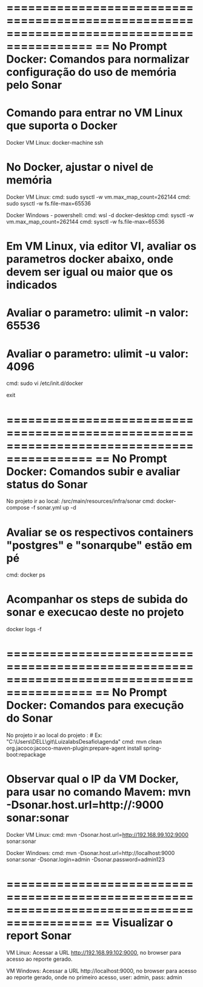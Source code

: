 ==========================================================================================
== No Prompt Docker: Comandos para normalizar configuração do uso de memória pelo Sonar 
==========================================================================================

# Comando para entrar no VM Linux que suporta o Docker
Docker VM Linux:
 docker-machine ssh

# No Docker, ajustar o nivel de memória 
Docker VM Linux:
 cmd: sudo sysctl -w vm.max_map_count=262144
 cmd: sudo sysctl -w fs.file-max=65536

Docker Windows - powershell:
 cmd: wsl -d docker-desktop
 cmd: sysctl -w vm.max_map_count=262144
 cmd: sysctl -w fs.file-max=65536

# Em VM Linux, via editor VI, avaliar os parametros docker abaixo, onde devem ser igual ou maior que os indicados
# Avaliar o parametro: ulimit -n valor: 65536
# Avaliar o parametro: ulimit -u valor: 4096
cmd: sudo vi /etc/init.d/docker

exit

==========================================================================================
== No Prompt Docker: Comandos subir e avaliar status do Sonar
==========================================================================================

No projeto ir ao local: /src/main/resources/infra/sonar
cmd: docker-compose -f sonar.yml up -d

# Avaliar se os respectivos containers "postgres" e "sonarqube" estão em pé
cmd: docker ps 

# Acompanhar os steps de subida do sonar e execucao deste no projeto
docker logs -f <CONTAINER ID >

==========================================================================================
== No Prompt Docker: Comandos para execução do Sonar
==========================================================================================
No projeto ir ao local do projeto : # Ex: "C:\Users\DELL\git\LuizalabsDesafio\agenda" 
cmd: mvn clean org.jacoco:jacoco-maven-plugin:prepare-agent install spring-boot:repackage

# Observar qual o IP da VM Docker, para usar no comando Mavem: mvn -Dsonar.host.url=http://<IP VM DOCKER>:9000 sonar:sonar
Docker VM Linux:
cmd: mvn -Dsonar.host.url=http://192.168.99.102:9000 sonar:sonar

Docker Windows:
cmd: mvn -Dsonar.host.url=http://localhost:9000 sonar:sonar -Dsonar.login=admin -Dsonar.password=admin123

==========================================================================================
== Visualizar o report Sonar
==========================================================================================
VM Linux:
 Acessar a URL http://192.168.99.102:9000, no browser para acesso ao reporte gerado.

VM Windows:
 Acessar a URL http://localhost:9000, no browser para acesso ao reporte gerado, onde no primeiro acesso, user: admin, pass: admin
 